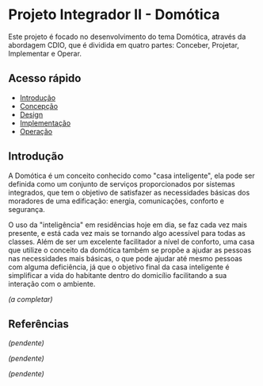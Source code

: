 # Projeto Integrador II - Domótica
Este projeto é focado no desenvolvimento do tema Domótica, através da abordagem CDIO, que é dividida em quatro partes: Conceber, Projetar, Implementar e Operar.
## Acesso rápido
- [Introdução](https://github.com/LeoAndriolli/PI2/blob/main/Introdu%C3%A7%C3%A3o)
-  [Concepção](https://github.com/LeoAndriolli/PI2/blob/main/Concep%C3%A7%C3%A3o)
- [Design](https://github.com/LeoAndriolli/PI2/blob/main/Design)
- [Implementação](https://github.com/LeoAndriolli/PI2/blob/main/Implementa%C3%A7%C3%A3o)
- [Operação](https://github.com/LeoAndriolli/PI2/blob/main/Opera%C3%A7%C3%A3o)
## Introdução
A Domótica é um conceito conhecido como "casa inteligente", ela pode ser definida como um conjunto de serviços proporcionados por sistemas integrados, que tem o objetivo de satisfazer as necessidades básicas dos moradores de uma edificação: energia, comunicações, conforto e segurança.

O uso da "inteligência" em residências hoje em dia, se faz cada vez mais presente, e está cada vez mais se tornando algo acessível para todas as classes. Além de ser um excelente facilitador a nível de conforto, uma casa que utilize o conceito da domótica também se propõe a ajudar as pessoas nas necessidades mais básicas, o que pode ajudar até mesmo pessoas com alguma deficiência, já que o objetivo final da casa inteligente é simplificar a vida do habitante dentro do domicílio facilitando a sua interação com o ambiente.

_(a completar)_

## Referências
_(pendente)_

_(pendente)_

_(pendente)_
